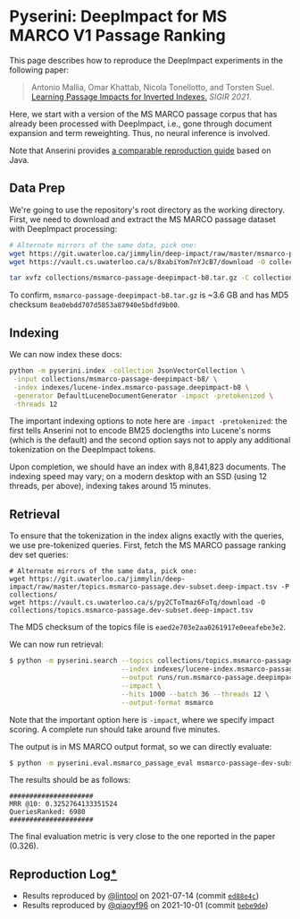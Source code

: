 # Pyserini: DeepImpact for MS MARCO V1 Passage Ranking

This page describes how to reproduce the DeepImpact experiments in the following paper:

> Antonio Mallia, Omar Khattab, Nicola Tonellotto, and Torsten Suel. [Learning Passage Impacts for Inverted Indexes.](https://dl.acm.org/doi/10.1145/3404835.3463030) _SIGIR 2021_.

Here, we start with a version of the MS MARCO passage corpus that has already been processed with DeepImpact, i.e., gone through document expansion and term reweighting.
Thus, no neural inference is involved.

Note that Anserini provides [a comparable reproduction guide](https://github.com/castorini/anserini/blob/master/docs/experiments-msmarco-passage-deepimpact.md) based on Java.

## Data Prep

We're going to use the repository's root directory as the working directory.
First, we need to download and extract the MS MARCO passage dataset with DeepImpact processing:

```bash
# Alternate mirrors of the same data, pick one:
wget https://git.uwaterloo.ca/jimmylin/deep-impact/raw/master/msmarco-passage-deepimpact-b8.tar.gz -P collections/
wget https://vault.cs.uwaterloo.ca/s/8xabiYom7nYJcB7/download -O collections/msmarco-passage-deepimpact-b8.tar.gz

tar xvfz collections/msmarco-passage-deepimpact-b8.tar.gz -C collections/
```

To confirm, `msmarco-passage-deepimpact-b8.tar.gz` is ~3.6 GB and has MD5 checksum `8ea0ebdd707d5853a87940e5bdfd9b00`.

## Indexing

We can now index these docs:

```bash
python -m pyserini.index -collection JsonVectorCollection \
 -input collections/msmarco-passage-deepimpact-b8/ \
 -index indexes/lucene-index.msmarco-passage.deepimpact-b8 \
 -generator DefaultLuceneDocumentGenerator -impact -pretokenized \
 -threads 12
```

The important indexing options to note here are `-impact -pretokenized`: the first tells Anserini not to encode BM25 doclengths into Lucene's norms (which is the default) and the second option says not to apply any additional tokenization on the DeepImpact tokens.

Upon completion, we should have an index with 8,841,823 documents.
The indexing speed may vary; on a modern desktop with an SSD (using 12 threads, per above), indexing takes around 15 minutes.

## Retrieval

To ensure that the tokenization in the index aligns exactly with the queries, we use pre-tokenized queries.
First, fetch the MS MARCO passage ranking dev set queries: 

```
# Alternate mirrors of the same data, pick one:
wget https://git.uwaterloo.ca/jimmylin/deep-impact/raw/master/topics.msmarco-passage.dev-subset.deep-impact.tsv -P collections/
wget https://vault.cs.uwaterloo.ca/s/py2CToTmaz6FoTq/download -O collections/topics.msmarco-passage.dev-subset.deep-impact.tsv
```

The MD5 checksum of the topics file is `eaed2e703e2aa0261917e0eeafebe3e2`.

We can now run retrieval:

```bash
$ python -m pyserini.search --topics collections/topics.msmarco-passage.dev-subset.deep-impact.tsv \
                            --index indexes/lucene-index.msmarco-passage.deepimpact-b8 \
                            --output runs/run.msmarco-passage.deepimpact-b8.tsv \
                            --impact \
                            --hits 1000 --batch 36 --threads 12 \
                            --output-format msmarco
```

Note that the important option here is `-impact`, where we specify impact scoring.
A complete run should take around five minutes.

The output is in MS MARCO output format, so we can directly evaluate:

```bash
$ python -m pyserini.eval.msmarco_passage_eval msmarco-passage-dev-subset runs/run.msmarco-passage.deepimpact-b8.tsv
```

The results should be as follows:

```
#####################
MRR @10: 0.3252764133351524
QueriesRanked: 6980
#####################
```

The final evaluation metric is very close to the one reported in the paper (0.326).

## Reproduction Log[*](reproducibility.md)

+ Results reproduced by [@lintool](https://github.com/lintool) on 2021-07-14 (commit [`ed88e4c`](https://github.com/castorini/pyserini/commit/ed88e4c3ea9ce3bf71c06297c1768d93154d74a8))
+ Results reproduced by [@qiaoyf96](https://github.com/qiaoyf96) on 2021-10-01 (commit [`bebe9de`](https://github.com/castorini/pyserini/commit/bebe9de01cfd6e81ef46bd2ea7a7c3ca86b001ed))
